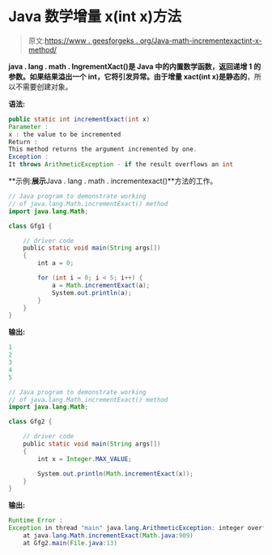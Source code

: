 # Java 数学增量 x(int x)方法

> 原文:[https://www . geesforgeks . org/Java-math-incrementexactint-x-method/](https://www.geeksforgeeks.org/java-math-incrementexactint-x-method/)

**java . lang . math . IngrementXact()**是 Java 中的内置数学函数，返回递增 1 的参数。如果结果溢出一个 int，它将引发异常。由于增量 xact(int x)是**静态的**，所以不需要创建对象。

**语法:**

```java
public static int incrementExact(int x)
Parameter :
x : the value to be incremented
Return :
This method returns the argument incremented by one.
Exception :
It throws ArithmeticException - if the result overflows an int

```

**示例:**展示**Java . lang . math . incrementexact()**方法的工作。

```java
// Java program to demonstrate working
// of java.lang.Math.incrementExact() method
import java.lang.Math;

class Gfg1 {

    // driver code
    public static void main(String args[])
    {
        int a = 0;

        for (int i = 0; i < 5; i++) {
            a = Math.incrementExact(a);
            System.out.println(a);
        }
    }
}
```

**输出:**

```java
1
2
3
4
5

```

```java
// Java program to demonstrate working
// of java.lang.Math.incrementExact() method
import java.lang.Math;

class Gfg2 {

    // driver code
    public static void main(String args[])
    {
        int x = Integer.MAX_VALUE;

        System.out.println(Math.incrementExact(x));
    }
}
```

**输出:**

```java
Runtime Error :
Exception in thread "main" java.lang.ArithmeticException: integer overflow
    at java.lang.Math.incrementExact(Math.java:909)
    at Gfg2.main(File.java:13)

```
